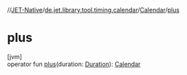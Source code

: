 //[JET-Native](../../../index.md)/[de.jet.library.tool.timing.calendar](../index.md)/[Calendar](index.md)/[plus](plus.md)

# plus

[jvm]\
operator fun [plus](plus.md)(duration: [Duration](https://kotlinlang.org/api/latest/jvm/stdlib/kotlin.time/-duration/index.html)): [Calendar](index.md)
